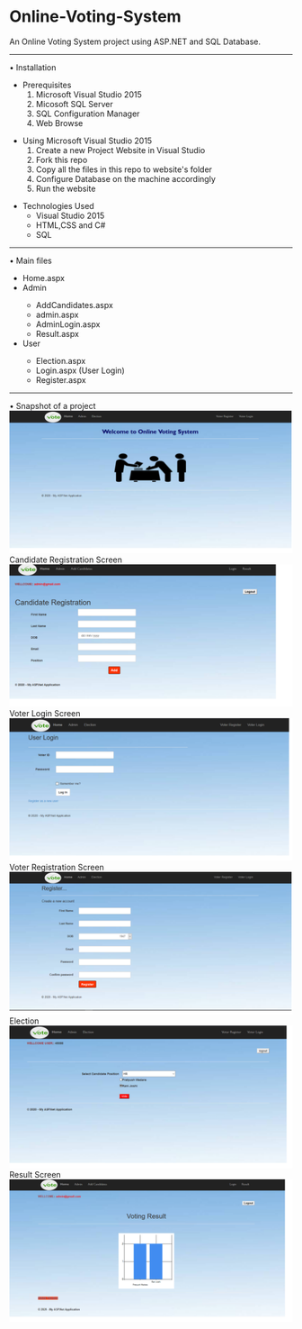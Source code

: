 # Online-Voting-System
An Online Voting System project using ASP.NET and SQL Database.
<hr>
•	Installation<br>
<ul>
  <li>	Prerequisites
      <ol>
        <li>Microsoft Visual Studio 2015</li>
        <li>Micosoft SQL Server</li>
        <li>SQL Configuration Manager</li>
        <li>Web Browse</li>
      <ol>
  </li>
  </ul>
  <ul>
<li>Using Microsoft Visual Studio 2015
    <ol>
      <li> Create a new Project Website in Visual Studio  </li>
      <li>Fork this repo  </li>
      <li>Copy all the files in this repo to website's folder  </li>
      <li> Configure Database on the machine accordingly  </li>
      <li> Run the website</li>
    </ol>
   </li>
</ul><ul>
<li>	Technologies Used
    <ul>
      <li>Visual Studio 2015</li>
      <li>HTML,CSS and C#</li>
      <li>SQL</li>
    </ul>

</li>
</ul>
<hr>
•	Main files
<ul>
	<li>Home.aspx</li>
  <li> Admin</li>
   <ul>
      <li>AddCandidates.aspx</li>
      <li>admin.aspx</li>
      <li>AdminLogin.aspx</li>
      <li>Result.aspx</li>
    </ul>
	<li>User</li>
    <ul>
      <li>Election.aspx</li>
      <li>Login.aspx (User Login)</li>
      <li>Register.aspx</li>
    </ul>
</ul>
<hr>
•	Snapshot of a project

<img src="Online_Voting_System/Image/HomePage.png">
Candidate Registration Screen
<img src="Online_Voting_System/Image/CandidateRegister.png">
Voter Login Screen
<img src="Online_Voting_System/Image/LoginPage.png">
Voter Registration Screen
<img src="Online_Voting_System/Image/VoterRegister.png">
Election
<img src="Online_Voting_System/Image/Election.png">
Result Screen
<img src="Online_Voting_System/Image/Result.png">
